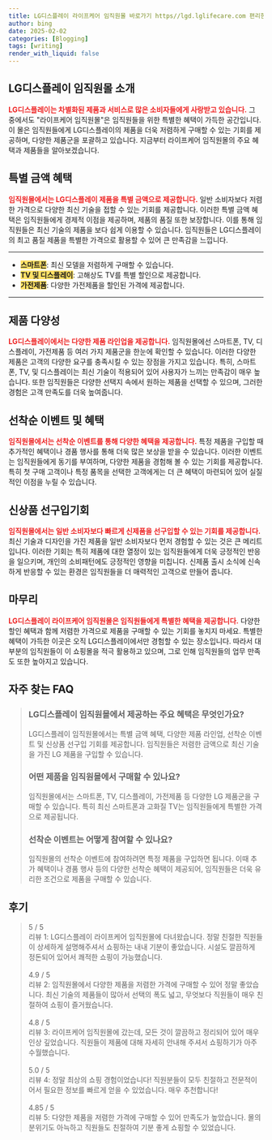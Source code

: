 ```yaml
---
title: LG디스플레이 라이프케어 임직원몰 바로가기 https//lgd.lglifecare.com 편리한 쇼핑
author: bing
date: 2025-02-02
categories: [Blogging]
tags: [writing]
render_with_liquid: false
---
```



<h2 id='LG디스플레이 임직원몰 소개'>LG디스플레이 임직원몰 소개</h2>

<p><b><span style="color: #ee2323;">LG디스플레이는 차별화된 제품과 서비스로 많은 소비자들에게 사랑받고 있습니다.</span></b> 그 중에서도 "라이프케어 임직원몰"은 임직원들을 위한 특별한 혜택이 가득한 공간입니다. 이 몰은 임직원들에게 LG디스플레이의 제품을 더욱 저렴하게 구매할 수 있는 기회를 제공하며, 다양한 제품군을 포괄하고 있습니다. 지금부터 라이프케어 임직원몰의 주요 혜택과 제품들을 알아보겠습니다.</p>

<h2 id='특별 금액 혜택'>특별 금액 혜택</h2>

<p><b><span style="color: #ee2323;">임직원몰에서는 LG디스플레이 제품을 특별 금액으로 제공합니다.</span></b> 일반 소비자보다 저렴한 가격으로 다양한 최신 기술을 접할 수 있는 기회를 제공합니다. 이러한 특별 금액 혜택은 임직원들에게 경제적 이점을 제공하며, 제품의 품질 또한 보장합니다. 이를 통해 임직원들은 최신 기술의 제품을 보다 쉽게 이용할 수 있습니다. 임직원들은 LG디스플레이의 최고 품질 제품을 특별한 가격으로 활용할 수 있어 큰 만족감을 느낍니다.</p>

<hr />

<ul>
    <li><b><span style="background-color: #ffe066;">스마트폰</span></b>: 최신 모델을 저렴하게 구매할 수 있습니다.</li>
    <li><b><span style="background-color: #ffe066;">TV 및 디스플레이</span></b>: 고해상도 TV를 특별 할인으로 제공합니다.</li>
    <li><b><span style="background-color: #ffe066;">가전제품</span></b>: 다양한 가전제품을 할인된 가격에 제공합니다.</li>
</ul>

<hr />

<h2 id='제품 다양성'>제품 다양성</h2>

<p><b><span style="color: #ee2323;">LG디스플레이에서는 다양한 제품 라인업을 제공합니다.</span></b> 임직원몰에선 스마트폰, TV, 디스플레이, 가전제품 등 여러 가지 제품군을 한눈에 확인할 수 있습니다. 이러한 다양한 제품은 고객의 다양한 요구를 충족시킬 수 있는 장점을 가지고 있습니다. 특히, 스마트폰, TV, 및 디스플레이는 최신 기술이 적용되어 있어 사용자가 느끼는 만족감이 매우 높습니다. 또한 임직원들은 다양한 선택지 속에서 원하는 제품을 선택할 수 있으며, 그러한 경험은 고객 만족도를 더욱 높여줍니다.</p>

<h2 id='선착순 이벤트 및 혜택'>선착순 이벤트 및 혜택</h2>

<p><b><span style="color: #ee2323;">임직원몰에서는 선착순 이벤트를 통해 다양한 혜택을 제공합니다.</span></b> 특정 제품을 구입할 때 추가적인 혜택이나 경품 행사를 통해 더욱 많은 보상을 받을 수 있습니다. 이러한 이벤트는 임직원들에게 동기를 부여하며, 다양한 제품을 경험해 볼 수 있는 기회를 제공합니다. 특히 첫 구매 고객이나 특정 품목을 선택한 고객에게는 더 큰 혜택이 마련되어 있어 실질적인 이점을 누릴 수 있습니다.</p>

<h2 id='신상품 선구입기회'>신상품 선구입기회</h2>

<p><b><span style="color: #ee2323;">임직원몰에서는 일반 소비자보다 빠르게 신제품을 선구입할 수 있는 기회를 제공합니다.</span></b> 최신 기술과 디자인을 가진 제품을 일반 소비자보다 먼저 경험할 수 있는 것은 큰 메리트입니다. 이러한 기회는 특히 제품에 대한 열정이 있는 임직원들에게 더욱 긍정적인 반응을 일으키며, 개인의 소비패턴에도 긍정적인 영향을 미칩니다. 신제품 출시 소식에 신속하게 반응할 수 있는 환경은 임직원들을 더 매력적인 고객으로 만들어 줍니다.</p>

<h2 id='마무리'>마무리</h2>

<p><b><span style="color: #ee2323;">LG디스플레이 라이프케어 임직원몰은 임직원들에게 특별한 혜택을 제공합니다.</span></b> 다양한 할인 혜택과 함께 저렴한 가격으로 제품을 구매할 수 있는 기회를 놓치지 마세요. 특별한 혜택이 가득한 이곳은 오직 LG디스플레이에서만 경험할 수 있는 장소입니다. 따라서 대부분의 임직원들이 이 쇼핑몰을 적극 활용하고 있으며, 그로 인해 임직원들의 업무 만족도 또한 높아지고 있습니다.</p>


<h2 id='자주_찾는_FAQ'>자주 찾는 FAQ</h2>
<div itemscope="" itemtype="https://schema.org/FAQPage"> 
<blockquote> 
<div itemscope="" itemprop="mainEntity" itemtype="https://schema.org/Question"> 
<h3 itemprop="name">LG디스플레이 임직원몰에서 제공하는 주요 혜택은 무엇인가요?</h3> 
<div itemscope="" itemprop="acceptedAnswer" itemtype="https://schema.org/Answer"> 
<span itemprop="text"> 
<p>LG디스플레이 임직원몰에서는 특별 금액 혜택, 다양한 제품 라인업, 선착순 이벤트 및 신상품 선구입 기회를 제공합니다. 임직원들은 저렴한 금액으로 최신 기술을 가진 LG 제품을 구입할 수 있습니다.</p> 
</span> 
</div> 
</div> 

<div itemscope="" itemprop="mainEntity" itemtype="https://schema.org/Question"> 
<h3 itemprop="name">어떤 제품을 임직원몰에서 구매할 수 있나요?</h3> 
<div itemscope="" itemprop="acceptedAnswer" itemtype="https://schema.org/Answer"> 
<span itemprop="text"> 
<p>임직원몰에서는 스마트폰, TV, 디스플레이, 가전제품 등 다양한 LG 제품군을 구매할 수 있습니다. 특히 최신 스마트폰과 고화질 TV는 임직원들에게 특별한 가격으로 제공됩니다.</p> 
</span> 
</div> 
</div> 

<div itemscope="" itemprop="mainEntity" itemtype="https://schema.org/Question"> 
<h3 itemprop="name">선착순 이벤트는 어떻게 참여할 수 있나요?</h3> 
<div itemscope="" itemprop="acceptedAnswer" itemtype="https://schema.org/Answer"> 
<span itemprop="text"> 
<p>임직원몰의 선착순 이벤트에 참여하려면 특정 제품을 구입하면 됩니다. 이때 추가 혜택이나 경품 행사 등의 다양한 선착순 혜택이 제공되어, 임직원들은 더욱 유리한 조건으로 제품을 구매할 수 있습니다.</p> 
</span> 
</div> 
</div> 

</blockquote> 
</div>
<h2 id='후기'>후기</h2>
<div itemscope itemtype="https://schema.org/Product">
  <blockquote>
  <div itemprop="review" itemscope itemtype="https://schema.org/Review">
      <div itemprop="reviewRating" itemscope itemtype="https://schema.org/Rating"> <span itemprop="ratingValue">5</span> / <span itemprop="bestRating">5</span> </div>
      <span itemprop="reviewBody">리뷰 1: LG디스플레이 라이프케어 임직원몰에 다녀왔습니다. 정말 친절한 직원들이 상세하게 설명해주셔서 쇼핑하는 내내 기분이 좋았습니다. 시설도 깔끔하게 정돈되어 있어서 쾌적한 쇼핑이 가능했습니다.</span>
  </div>
  <br>
  <div itemprop="review" itemscope itemtype="https://schema.org/Review">
      <div itemprop="reviewRating" itemscope itemtype="https://schema.org/Rating"> <span itemprop="ratingValue">4.9</span> / <span itemprop="bestRating">5</span> </div>
      <span itemprop="reviewBody">리뷰 2: 임직원몰에서 다양한 제품을 저렴한 가격에 구매할 수 있어 정말 좋았습니다. 최신 기술의 제품들이 많아서 선택의 폭도 넓고, 무엇보다 직원들이 매우 친절하여 쇼핑이 즐거웠습니다.</span>
  </div>
  <br>
  <div itemprop="review" itemscope itemtype="https://schema.org/Review">
      <div itemprop="reviewRating" itemscope itemtype="https://schema.org/Rating"> <span itemprop="ratingValue">4.8</span> / <span itemprop="bestRating">5</span> </div>
      <span itemprop="reviewBody">리뷰 3: 라이프케어 임직원몰에 갔는데, 모든 것이 깔끔하고 정리되어 있어 매우 인상 깊었습니다. 직원들이 제품에 대해 자세히 안내해 주셔서 쇼핑하기가 아주 수월했습니다.</span>
  </div>
  <br>
  <div itemprop="review" itemscope itemtype="https://schema.org/Review">
      <div itemprop="reviewRating" itemscope itemtype="https://schema.org/Rating"> <span itemprop="ratingValue">5.0</span> / <span itemprop="bestRating">5</span> </div>
      <span itemprop="reviewBody">리뷰 4: 정말 최상의 쇼핑 경험이었습니다! 직원분들이 모두 친절하고 전문적이어서 필요한 정보를 빠르게 얻을 수 있었습니다. 매우 추천합니다!</span>
  </div>
  <br>
  <div itemprop="review" itemscope itemtype="https://schema.org/Review">
      <div itemprop="reviewRating" itemscope itemtype="https://schema.org/Rating"> <span itemprop="ratingValue">4.85</span> / <span itemprop="bestRating">5</span> </div>
      <span itemprop="reviewBody">리뷰 5: 다양한 제품을 저렴한 가격에 구매할 수 있어 만족도가 높았습니다. 몰의 분위기도 아늑하고 직원들도 친절하여 기분 좋게 쇼핑할 수 있었습니다.</span>
  </div>
  </blockquote>
</div>
